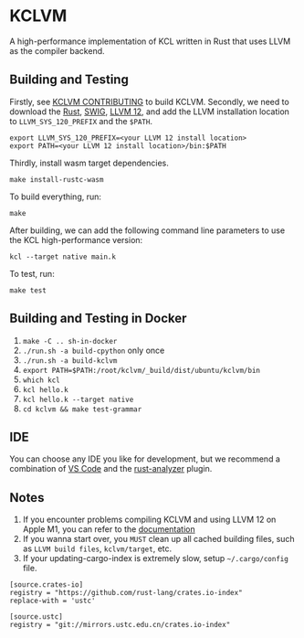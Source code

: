 # KCLVM

A high-performance implementation of KCL written in Rust that uses LLVM as the compiler backend.

## Building and Testing

Firstly, see [KCLVM CONTRIBUTING](../CONTRIBUTING.md) to build KCLVM. Secondly, we need to download the [Rust](https://www.rust-lang.org/), [SWIG](http://www.swig.org/), [LLVM 12](https://releases.llvm.org/download.html), and add the LLVM installation location to `LLVM_SYS_120_PREFIX` and the `$PATH`.

```
export LLVM_SYS_120_PREFIX=<your LLVM 12 install location>
export PATH=<your LLVM 12 install location>/bin:$PATH
```

Thirdly, install wasm target dependencies.

```
make install-rustc-wasm
```

To build everything, run:

```
make
```

After building, we can add the following command line parameters to use the KCL high-performance version:

```
kcl --target native main.k
```

To test, run:

```
make test
```

## Building and Testing in Docker

1. `make -C .. sh-in-docker`
2. `./run.sh -a build-cpython` only once
3. `./run.sh -a build-kclvm`
4. `export PATH=$PATH:/root/kclvm/_build/dist/ubuntu/kclvm/bin`
5. `which kcl`
6. `kcl hello.k`
7. `kcl hello.k --target native`
8. `cd kclvm && make test-grammar`

## IDE

You can choose any IDE you like for development, but we recommend a combination of [VS Code](https://code.visualstudio.com/) and the [rust-analyzer](https://marketplace.visualstudio.com/items?itemName=matklad.rust-analyzer) plugin.

## Notes

1. If you encounter problems compiling KCLVM and using LLVM 12 on Apple M1, you can refer to the [documentation](./docs/m1-mac-setup.md)
2. If you wanna start over, you `MUST` clean up all cached building files, such as `LLVM build files`, `kclvm/target`, etc.
3. If your updating-cargo-index is extremely slow, setup `~/.cargo/config` file.

```
[source.crates-io]
registry = "https://github.com/rust-lang/crates.io-index"
replace-with = 'ustc'

[source.ustc]
registry = "git://mirrors.ustc.edu.cn/crates.io-index"
```
